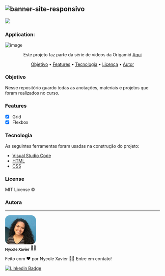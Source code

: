 ![banner-site-responsivo](https://user-images.githubusercontent.com/74930052/149048637-ef0f4dcb-ec0c-4fda-80bc-299dbec86fc8.png)
----
<img src="https://img.shields.io/static/v1?label=Status&message=complete&color=00800&style=for-the-badge&logo=ghost"/>

### Application: 
![image](https://user-images.githubusercontent.com/74930052/149048463-47364fb9-0ca2-4bbe-af64-af823d1d6872.png)

<p align="center">Este projeto faz parte da série de vídeos da Origamid <a href="https://www.youtube.com/watch?v=x-4z_u8LcGc" target='_blank'> Aqui </a> </p>

<p align="center">
 <a href="#Objective">Objetivo</a> •
 <a href="#Features">Features</a> • 
 <a href="#Technology">Tecnologia</a> •
 <a href="#License">Licença</a> • 
 <a href="#Author">Autor</a>
</p>

### Objetivo
Nesse repositório guardo todas as anotações, materiais e projetos que foram realizados no curso. 

### Features

- [x] Grid
- [x] Flexbox

### Tecnologia

As seguintes ferramentas foram usadas na construção do projeto:

- [Visual Studio Code](https://code.visualstudio.com/download)
- [HTML](https://devdocs.io/html/)
- [CSS](https://developer.mozilla.org/en-US/docs/Web/CSS)

### License

MIT License ©

### Autora
---

<a href="https://nycole-xavierr.medium.com/">
<img style="border-radius: 15%;" src="assets/eu-em-azul.jpeg" width="100px;" alt=""/>
<br />
<sub><b>Nycole Xavier</b></sub></a> <a href="https://nycole-xavierr.medium.com/" title="Medium">👩‍💻</a>

<p>Feito com ❤️ por Nycole Xavier 👋🏽 Entre em contato!</p>

[![Linkedin Badge](https://img.shields.io/badge/-NycoleXavier-blue?style=flat-square&logo=Linkedin&logoColor=white&link=https://https://www.linkedin.com/in/nycole-xavier-641271202/)](https://www.linkedin.com/in/nycole-xavier-641271202/)
